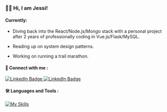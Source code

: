 ### :woman_technologist: Hi, I am Jessi!

#### Currently:

- Diving back into the React/Node.js/Mongo stack with a personal project after 2 years of professionally coding in Vue.js/Flask/MySQL.

- Reading up on system design patterns.

- Working on running a trail marathon.

#### :incoming_envelope:   Connect with me :
<a href="https://www.linkedin.com/in/jessivelazquez/" target="_blank">
  <img src="https://img.shields.io/badge/LinkedIn-blue?style=for-the-badge&logo=linkedin&logoColor=white" alt="LinkedIn Badge"/>
</a>
<a href="mailto:jessivelazq1@gmail.com" target="_blank">
  <img src="https://img.shields.io/badge/Gmail-red?style=for-the-badge&logo=gmail&logoColor=white" alt="LinkedIn Badge"/>
</a>

#### :hammer_and_wrench:   Languages and Tools :
[![My Skills](https://skillicons.dev/icons?i=js,py,ts,vue,react,flask,nodejs,html,css,mongodb,mysql,gcp,git,graphql,vscode)](https://skillicons.dev)

